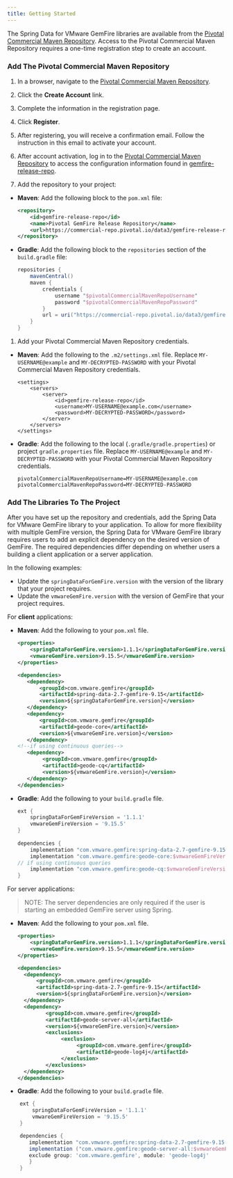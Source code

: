 ```yaml
---
title: Getting Started
---
```


<!-- 
 Copyright (c) VMware, Inc. 2022. All rights reserved.
 Licensed to the Apache Software Foundation (ASF) under one or more contributor license
 agreements. See the NOTICE file distributed with this work for additional information regarding
 copyright ownership. The ASF licenses this file to You under the Apache License, Version 2.0 (the
 "License"); you may not use this file except in compliance with the License. You may obtain a
 copy of the License at
 
 http://www.apache.org/licenses/LICENSE-2.0
 
 Unless required by applicable law or agreed to in writing, software distributed under the License
 is distributed on an "AS IS" BASIS, WITHOUT WARRANTIES OR CONDITIONS OF ANY KIND, either express
 or implied. See the License for the specific language governing permissions and limitations under
 the License.
-->


The Spring Data for VMware GemFire libraries are available from the [Pivotal Commercial Maven Repository](https://commercial-repo.pivotal.io/login/auth). Access to the Pivotal Commercial Maven Repository requires a one-time registration step to create an account.


### Add The Pivotal Commercial Maven Repository 

1. In a browser, navigate to the [Pivotal Commercial Maven Repository](https://commercial-repo.pivotal.io/login/auth).

1. Click the **Create Account** link.

1. Complete the information in the registration page.

1. Click **Register**.

1. After registering, you will receive a confirmation email. Follow the instruction in this email to activate your account.

1. After account activation, log in to the [Pivotal Commercial Maven Repository](https://commercial-repo.pivotal.io/login/auth) to access the configuration information found in [gemfire-release-repo](https://commercial-repo.pivotal.io/repository/gemfire-release-repo).

1. Add the repository to your project:

  * **Maven**: Add the following block to the `pom.xml` file:

      ```xml
      <repository>
          <id>gemfire-release-repo</id>
          <name>Pivotal GemFire Release Repository</name>
          <url>https://commercial-repo.pivotal.io/data3/gemfire-release-repo/gemfire</url>
      </repository>
      ```

  * **Gradle**: Add the following block to the `repositories` section of the `build.gradle` file:

      ```groovy
      repositories {
          mavenCentral()
          maven {
              credentials {
                  username "$pivotalCommercialMavenRepoUsername"
                  password "$pivotalCommercialMavenRepoPassword"
              }
              url = uri("https://commercial-repo.pivotal.io/data3/gemfire-release-repo/gemfire")
          }
      }
      ```

1. Add your Pivotal Commercial Maven Repository credentials.

  * **Maven**: Add the following to the `.m2/settings.xml` file. Replace `MY-USERNAME@example` and `MY-DECRYPTED-PASSWORD` with your Pivotal Commercial Maven Repository credentials.

      ```
      <settings>
          <servers>
              <server>
                  <id>gemfire-release-repo</id>
                  <username>MY-USERNAME@example.com</username>
                  <password>MY-DECRYPTED-PASSWORD</password>
              </server>
          </servers>
      </settings>
      ```

  * **Gradle**: Add the following to the local (`.gradle/gradle.properties`) or project `gradle.properties` file. Replace `MY-USERNAME@example` and `MY-DECRYPTED-PASSWORD` with your Pivotal Commercial Maven Repository credentials.

      ```
      pivotalCommercialMavenRepoUsername=MY-USERNAME@example.com 
      pivotalCommercialMavenRepoPassword=MY-DECRYPTED-PASSWORD
      ```

### Add The Libraries To The Project

After you have set up the repository and credentials, add the Spring Data for VMware GemFire library to your application. To allow for more flexibility with multiple GemFire version, the Spring Data for VMware GemFire library requires users to add an explicit dependency on the desired version of GemFire. The required dependencies differ depending on whether users a building a client application or a server application.

In the following examples:

- Update the `springDataForGemFire.version` with the version of the library that your project requires. 
- Update the `vmwareGemFire.version` with the version of GemFire that your project requires. 

For **client** applications:

* **Maven**: Add the following to your `pom.xml` file. 

    ```xml
    <properties>
        <springDataForGemFire.version>1.1.1</springDataForGemFire.version>
        <vmwareGemFire.version>9.15.5</vmwareGemFire.version>
    </properties>    
    
    <dependencies>
       <dependency>
           <groupId>com.vmware.gemfire</groupId>
           <artifactId>spring-data-2.7-gemfire-9.15</artifactId>
           <version>${springDataForGemFire.version}</version>
       </dependency>
       <dependency>
           <groupId>com.vmware.gemfire</groupId>
           <artifactId>geode-core</artifactId>
           <version>${vmwareGemFire.version}</version>
       </dependency>
    <!--if using continuous queries-->
       <dependency>
            <groupId>com.vmware.gemfire</groupId>
            <artifactId>geode-cq</artifactId>
            <version>${vmwareGemFire.version}</version>
       </dependency>
    </dependencies>
    ```

* **Gradle**: Add the following to your `build.gradle` file. 
 
    ```groovy
   ext {
        springDataForGemFireVersion = '1.1.1'
        vmwareGemFireVersion = '9.15.5'
   }
        
   dependencies {
        implementation "com.vmware.gemfire:spring-data-2.7-gemfire-9.15:$springDataForGemFireVersion"
        implementation "com.vmware.gemfire:geode-core:$vmwareGemFireVersion"
    // if using continuous queries
        implementation "com.vmware.gemfire:geode-cq:$vmwareGemFireVersion"
    }
    ```

For server applications:

> NOTE: The server dependencies are only required if the user is starting an embedded GemFire server using Spring.

* **Maven**: Add the following to your `pom.xml` file. 
  
    ```xml
  <properties>
        <springDataForGemFire.version>1.1.1</springDataForGemFire.version>
        <vmwareGemFire.version>9.15.5</vmwareGemFire.version>
  </properties>         
  
  <dependencies>
      <dependency>
          <groupId>com.vmware.gemfire</groupId>
          <artifactId>spring-data-2.7-gemfire-9.15</artifactId>
          <version>${springDataForGemFire.version}</version>
      </dependency>
      <dependency>
             <groupId>com.vmware.gemfire</groupId>
             <artifactId>geode-server-all</artifactId>
             <version>${vmwareGemFire.version}</version>
             <exclusions>
                  <exclusion>
                       <groupId>com.vmware.gemfire</groupId>
                       <artifactId>geode-log4j</artifactId>
                  </exclusion>
             </exclusions>
      </dependency>
  </dependencies>
     ```

* **Gradle**: Add the following to your `build.gradle` file. 
  
```groovy
    ext {
        springDataForGemFireVersion = '1.1.1'
        vmwareGemFireVersion = '9.15.5'
    }

    dependencies {
       implementation "com.vmware.gemfire:spring-data-2.7-gemfire-9.15:$springDataForGemFireVersion"
       implementation ("com.vmware.gemfire:geode-server-all:$vmwareGemFireVersion"){
       exclude group: 'com.vmware.gemfire', module: 'geode-log4j'
       }
    }
```
